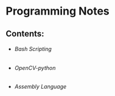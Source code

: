 # Programming Notes

## Contents:
- ###### Bash Scripting
- ###### OpenCV-python
- ###### Assembly Language
